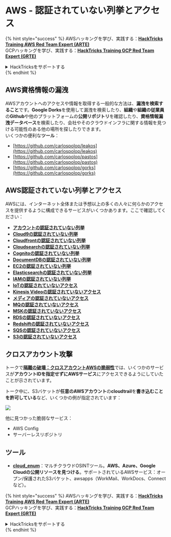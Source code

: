 # AWS - 認証されていない列挙とアクセス

{% hint style="success" %}
AWSハッキングを学び、実践する：<img src="../../../.gitbook/assets/image (1).png" alt="" data-size="line">[**HackTricks Training AWS Red Team Expert (ARTE)**](https://training.hacktricks.xyz/courses/arte)<img src="../../../.gitbook/assets/image (1).png" alt="" data-size="line">\
GCPハッキングを学び、実践する：<img src="../../../.gitbook/assets/image (2).png" alt="" data-size="line">[**HackTricks Training GCP Red Team Expert (GRTE)**<img src="../../../.gitbook/assets/image (2).png" alt="" data-size="line">](https://training.hacktricks.xyz/courses/grte)

<details>

<summary>HackTricksをサポートする</summary>

* [**サブスクリプションプラン**](https://github.com/sponsors/carlospolop)を確認してください！
* **💬 [**Discordグループ**](https://discord.gg/hRep4RUj7f)または[**Telegramグループ**](https://t.me/peass)に参加するか、**Twitter** 🐦 [**@hacktricks\_live**](https://twitter.com/hacktricks\_live)**をフォローしてください。**
* **[**HackTricks**](https://github.com/carlospolop/hacktricks)および[**HackTricks Cloud**](https://github.com/carlospolop/hacktricks-cloud)のGitHubリポジトリにPRを提出してハッキングトリックを共有してください。**

</details>
{% endhint %}

## AWS資格情報の漏洩

AWSアカウントへのアクセスや情報を取得する一般的な方法は、**漏洩を検索すること**です。**Google Dorks**を使用して漏洩を検索したり、**組織**や**組織の従業員**の**Github**や他のプラットフォームの**公開リポジトリ**を確認したり、**資格情報漏洩データベース**を検索したり、会社やそのクラウドインフラに関する情報を見つける可能性のある他の場所を探したりできます。\
いくつかの便利な**ツール**：

* [https://github.com/carlospolop/leakos](https://github.com/carlospolop/leakos)
* [https://github.com/carlospolop/pastos](https://github.com/carlospolop/pastos)
* [https://github.com/carlospolop/gorks](https://github.com/carlospolop/gorks)

## AWS認証されていない列挙とアクセス

AWSには、インターネット全体または予想以上の多くの人々に何らかのアクセスを提供するように構成できるサービスがいくつかあります。ここで確認してください：

* [**アカウントの認証されていない列挙**](aws-accounts-unauthenticated-enum.md)
* [**Cloud9の認証されていない列挙**](https://github.com/carlospolop/hacktricks-cloud/blob/master/pentesting-cloud/aws-security/aws-unauthenticated-enum-access/broken-reference/README.md)
* [**Cloudfrontの認証されていない列挙**](aws-cloudfront-unauthenticated-enum.md)
* [**Cloudsearchの認証されていない列挙**](https://github.com/carlospolop/hacktricks-cloud/blob/master/pentesting-cloud/aws-security/aws-unauthenticated-enum-access/broken-reference/README.md)
* [**Cognitoの認証されていない列挙**](aws-cognito-unauthenticated-enum.md)
* [**DocumentDBの認証されていない列挙**](aws-documentdb-enum.md)
* [**EC2の認証されていない列挙**](aws-ec2-unauthenticated-enum.md)
* [**Elasticsearchの認証されていない列挙**](aws-elasticsearch-unauthenticated-enum.md)
* [**IAMの認証されていない列挙**](aws-iam-and-sts-unauthenticated-enum.md)
* [**IoTの認証されていないアクセス**](aws-iot-unauthenticated-enum.md)
* [**Kinesis Videoの認証されていないアクセス**](aws-kinesis-video-unauthenticated-enum.md)
* [**メディアの認証されていないアクセス**](aws-media-unauthenticated-enum.md)
* [**MQの認証されていないアクセス**](aws-mq-unauthenticated-enum.md)
* [**MSKの認証されていないアクセス**](aws-msk-unauthenticated-enum.md)
* [**RDSの認証されていないアクセス**](aws-rds-unauthenticated-enum.md)
* [**Redshiftの認証されていないアクセス**](aws-redshift-unauthenticated-enum.md)
* [**SQSの認証されていないアクセス**](aws-sqs-unauthenticated-enum.md)
* [**S3の認証されていないアクセス**](aws-s3-unauthenticated-enum.md)

## クロスアカウント攻撃

トークで[**隔離の破壊：クロスアカウントAWSの脆弱性**](https://www.youtube.com/watch?v=JfEFIcpJ2wk)では、いくつかのサービスが**アカウントIDを指定せずにAWSサービス**にアクセスできるようにしていたことが示されています。

トーク中に、S3バケットが**任意のAWSアカウント**の**cloudtrail**を**書き込むことを許可している**など、いくつかの例が指定されています：

![](<../../../.gitbook/assets/image (260).png>)

他に見つかった脆弱なサービス：

* AWS Config
* サーバーレスリポジトリ

## ツール

* [**cloud\_enum**](https://github.com/initstring/cloud\_enum)：マルチクラウドOSINTツール。**AWS、Azure、Google Cloudの公開リソースを見つける**。サポートされているAWSサービス：オープン/保護されたS3バケット、awsapps（WorkMail、WorkDocs、Connectなど）。

{% hint style="success" %}
AWSハッキングを学び、実践する：<img src="../../../.gitbook/assets/image (1).png" alt="" data-size="line">[**HackTricks Training AWS Red Team Expert (ARTE)**](https://training.hacktricks.xyz/courses/arte)<img src="../../../.gitbook/assets/image (1).png" alt="" data-size="line">\
GCPハッキングを学び、実践する：<img src="../../../.gitbook/assets/image (2).png" alt="" data-size="line">[**HackTricks Training GCP Red Team Expert (GRTE)**<img src="../../../.gitbook/assets/image (2).png" alt="" data-size="line">](https://training.hacktricks.xyz/courses/grte)

<details>

<summary>HackTricksをサポートする</summary>

* [**サブスクリプションプラン**](https://github.com/sponsors/carlospolop)を確認してください！
* **💬 [**Discordグループ**](https://discord.gg/hRep4RUj7f)または[**Telegramグループ**](https://t.me/peass)に参加するか、**Twitter** 🐦 [**@hacktricks\_live**](https://twitter.com/hacktricks\_live)**をフォローしてください。**
* **[**HackTricks**](https://github.com/carlospolop/hacktricks)および[**HackTricks Cloud**](https://github.com/carlospolop/hacktricks-cloud)のGitHubリポジトリにPRを提出してハッキングトリックを共有してください。**

</details>
{% endhint %}
